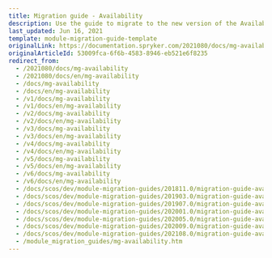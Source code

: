 ```yaml
---
title: Migration guide - Availability
description: Use the guide to migrate to the new version of the Availability module.
last_updated: Jun 16, 2021
template: module-migration-guide-template
originalLink: https://documentation.spryker.com/2021080/docs/mg-availability
originalArticleId: 53009fca-6f6b-4583-8946-eb521e6f8235
redirect_from:
  - /2021080/docs/mg-availability
  - /2021080/docs/en/mg-availability
  - /docs/mg-availability
  - /docs/en/mg-availability
  - /v1/docs/mg-availability
  - /v1/docs/en/mg-availability
  - /v2/docs/mg-availability
  - /v2/docs/en/mg-availability
  - /v3/docs/mg-availability
  - /v3/docs/en/mg-availability
  - /v4/docs/mg-availability
  - /v4/docs/en/mg-availability
  - /v5/docs/mg-availability
  - /v5/docs/en/mg-availability
  - /v6/docs/mg-availability
  - /v6/docs/en/mg-availability
  - /docs/scos/dev/module-migration-guides/201811.0/migration-guide-availability.html
  - /docs/scos/dev/module-migration-guides/201903.0/migration-guide-availability.html
  - /docs/scos/dev/module-migration-guides/201907.0/migration-guide-availability.html
  - /docs/scos/dev/module-migration-guides/202001.0/migration-guide-availability.html
  - /docs/scos/dev/module-migration-guides/202005.0/migration-guide-availability.html
  - /docs/scos/dev/module-migration-guides/202009.0/migration-guide-availability.html
  - /docs/scos/dev/module-migration-guides/202108.0/migration-guide-availability.html
  - /module_migration_guides/mg-availability.htm
---
```


